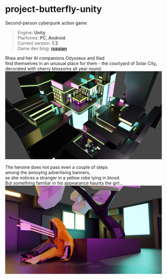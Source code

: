 # project-butterfly-unity
Second-person cyberpunk action game

> Engine: **Unity**  
> Plarforms: **PC, Android**  
> Current version: **1.2**  
> Game dev blog: **[russian](https://vk.com/bfproj)**  

Rhea and her AI companions Odysseus and Iliad  
find themselves in an unusual place for them - the courtyard of Solar City,  
decorated with cherry blossoms all year round.
![Image alt](https://github.com/wrongserenity/project-butterfly-unity/raw/main/Assets/Resources/images/Render/dHyfP9XNhRo.jpg)

The heroine does not pass even a couple of steps  
among the annoying advertising banners,  
as she notices a stranger in a yellow robe lying in blood.  
But something familiar in his appearance haunts the girl...
![Image alt](https://github.com/wrongserenity/project-butterfly-unity/raw/main/Assets/Resources/images/Render/2ifrlDMx-PQ.jpg)
